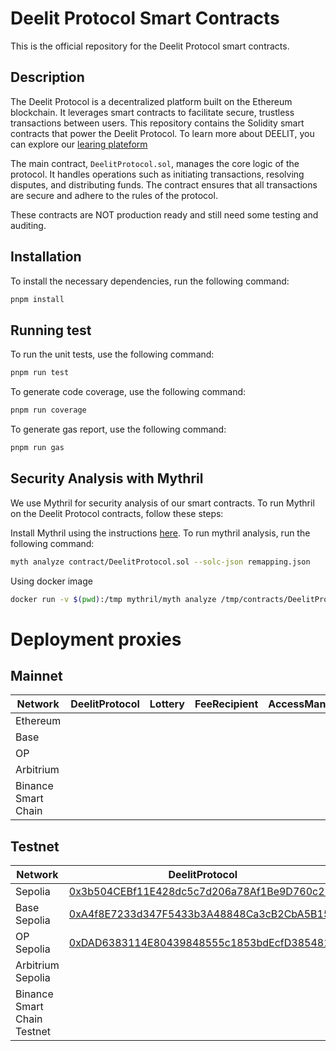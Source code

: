 # Deelit Protocol Smart Contracts

This is the official repository for the Deelit Protocol smart contracts.

## Description

The Deelit Protocol is a decentralized platform built on the Ethereum blockchain. It leverages smart contracts to facilitate secure, trustless transactions between users. This repository contains the Solidity smart contracts that power the Deelit Protocol. To learn more about DEELIT, you can explore our [learing plateform][1]

The main contract, `DeelitProtocol.sol`, manages the core logic of the protocol. It handles operations such as initiating transactions, resolving disputes, and distributing funds. The contract ensures that all transactions are secure and adhere to the rules of the protocol.

These contracts are NOT production ready and still need some testing and auditing.

## Installation

To install the necessary dependencies, run the following command:

```bash
pnpm install
```

## Running test

To run the unit tests, use the following command:

```bash
pnpm run test
```

To generate code coverage, use the following command:

```bash
pnpm run coverage
```

To generate gas report, use the following command:

```bash
pnpm run gas
```

## Security Analysis with Mythril
We use Mythril for security analysis of our smart contracts. To run Mythril on the Deelit Protocol contracts, follow these steps:

Install Mythril using the instructions [here][2].
To run mythril analysis, run the following command:

```bash
myth analyze contract/DeelitProtocol.sol --solc-json remapping.json
```

Using docker image
```bash
docker run -v $(pwd):/tmp mythril/myth analyze /tmp/contracts/DeelitProtocol.sol --solc-json remapping.json
```

[1]: https://learn.deelit.net "Deelit Learning Platform"
[2]: https://mythril-classic.readthedocs.io/en/master/installation.html "Mythril"



# Deployment proxies

## Mainnet

| Network | DeelitProtocol | Lottery | FeeRecipient | AccessManager | RandomProducer |
|---|---|---|---|---|---|
| Ethereum |  |  |  |  |  |
| Base |  |  |  |  |  |
| OP |  |  |  |  |  |
| Arbitrium |  |  |  |  |  |
| Binance Smart Chain |  |  |  |  |  |

## Testnet

| Network | DeelitProtocol | Lottery | FeeRecipient | AccessManager | RandomProducer |
|---|---|---|---|---|---|
| Sepolia | [0x3b504CEBf11E428dc5c7d206a78Af1Be9D760c25](https://sepolia.etherscan.io/address/0x3b504CEBf11E428dc5c7d206a78Af1Be9D760c25) | [0x9c42f4e4A6A4A1A44e6718BcB192DF3C61742f6C](https://sepolia.etherscan.io/address/0x9c42f4e4A6A4A1A44e6718BcB192DF3C61742f6C) | [0x6D42CCBD3de554B8C0e10F0d29335636E22a7EDE](https://sepolia.etherscan.io/address/0x6D42CCBD3de554B8C0e10F0d29335636E22a7EDE) | [0xAAfb15E31d9ad1be145f7CF169B1b5DdD10680e6](https://sepolia.etherscan.io/address/0xAAfb15E31d9ad1be145f7CF169B1b5DdD10680e6) | [0xf3fAbE8145bB87Dc366880605c8Db23b0E7bE231](https://sepolia.etherscan.io/address/0xf3fAbE8145bB87Dc366880605c8Db23b0E7bE231) |
| Base Sepolia | [0xA4f8E7233d347F5433b3A48848Ca3cB2CbA5B158](https://sepolia.basescan.org/address/0xA4f8E7233d347F5433b3A48848Ca3cB2CbA5B158) | [0x79dC9B2a02c6c403188172848A0310bfC1a90E9B](https://sepolia.basescan.org/address/0x79dC9B2a02c6c403188172848A0310bfC1a90E9B) | [0xC22421d305CB2a3F40c5A163a916Ad432612535C](https://sepolia.basescan.org/address/0xC22421d305CB2a3F40c5A163a916Ad432612535C) | [0x75359d1b02731c15FAD3929D5476C40ED3EB3F62](https://sepolia.basescan.org/address/0x75359d1b02731c15FAD3929D5476C40ED3EB3F62) | [0xfb27351fF37d67BAD43589e769Ba457b166375fB](https://sepolia.basescan.org/address/0xfb27351fF37d67BAD43589e769Ba457b166375fB) |
| OP Sepolia | [0xDAD6383114E80439848555c1853bdEcfD3854815](https://sepolia-optimism.etherscan.io/address/0xDAD6383114E80439848555c1853bdEcfD3854815) |  | [0x4Ce5929aa1968e224C3C2d17c5d50F2928913b4A](https://sepolia-optimism.etherscan.io/address/0x4Ce5929aa1968e224C3C2d17c5d50F2928913b4A) | [0x9422Ad012B94db3e6B0702b4AD4Ad1BE5CC9366e](https://sepolia-optimism.etherscan.io/address/0x9422Ad012B94db3e6B0702b4AD4Ad1BE5CC9366e) |  |
| Arbitrium Sepolia |  |  |  |  |  |
| Binance Smart Chain Testnet |  |  |  |  |  |

